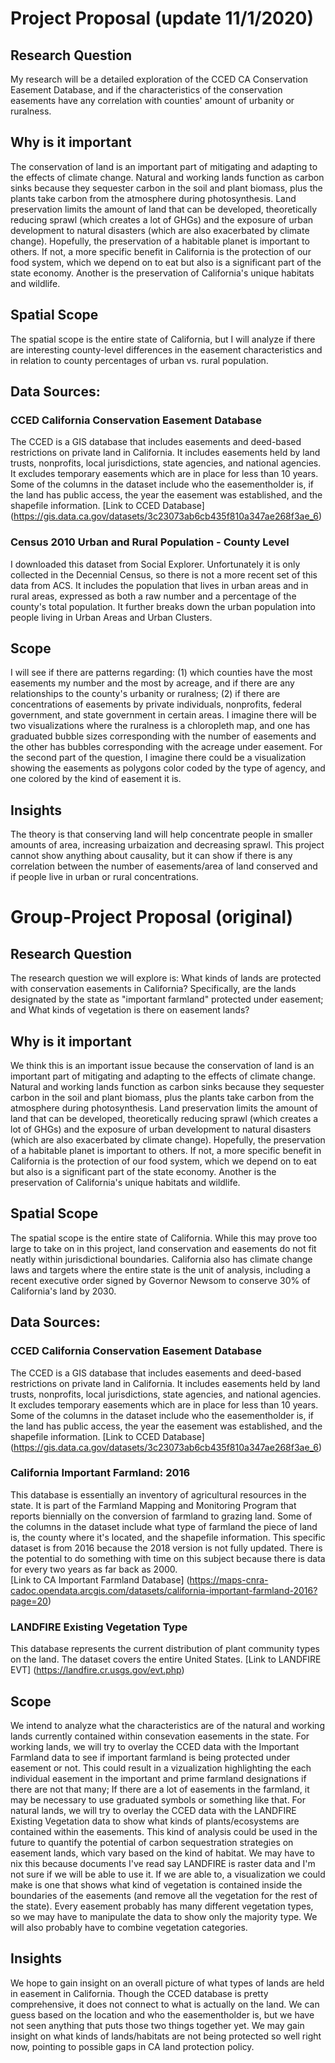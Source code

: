 # Project Proposal (update 11/1/2020)
## Research Question
My research will be a detailed exploration of the CCED CA Conservation Easement Database, and if the characteristics of the conservation easements have any correlation with counties' amount of urbanity or ruralness.
## Why is it important
The conservation of land is an important part of mitigating and adapting to the effects of climate change. Natural and working lands function as carbon sinks because they sequester carbon in the soil and plant biomass, plus the plants take carbon from the atmosphere during photosynthesis. Land preservation limits the amount of land that can be developed, theoretically reducing sprawl (which creates a lot of GHGs) and the exposure of urban development to natural disasters (which are also exacerbated by climate change). Hopefully, the preservation of a habitable planet is important to others. If not, a more specific benefit in California is the protection of our food system, which we depend on to eat but also is a significant part of the state economy. Another is the preservation of California's unique habitats and wildlife.
## Spatial Scope 
The spatial scope is the entire state of California, but I will analyze if there are interesting county-level differences in the easement characteristics and in relation to county percentages of urban vs. rural population.  
## Data Sources:
### CCED California Conservation Easement Database
The CCED is a GIS database that includes easements and deed-based restrictions on private land in California. It includes easements held by land trusts, nonprofits, local jurisdictions, state agencies, and national agencies. It excludes temporary easements which are in place for less than 10 years. Some of the columns in the dataset include who the easementholder is, if the land has public access, the year the easement was established, and the shapefile information. 
[Link to CCED Database] (https://gis.data.ca.gov/datasets/3c23073ab6cb435f810a347ae268f3ae_6) 
### Census 2010 Urban and Rural Population - County Level
I downloaded this dataset from Social Explorer. Unfortunately it is only collected in the Decennial Census, so there is not a more recent set of this data from ACS. It includes the population that lives in urban areas and in rural areas, expressed as both a raw number and a percentage of the county's total population. It further breaks down the urban population into people living in Urban Areas and Urban Clusters.     
## Scope
I will see if there are patterns regarding: (1) which counties have the most easements my number and the most by acreage, and if there are any relationships to the county's urbanity or ruralness; (2) if there are concentrations of easements by private individuals, nonprofits, federal government, and state government in certain areas. I imagine there will be two visualizations where the ruralness is a chloropleth map, and one has graduated bubble sizes corresponding with the number of easements and the other has bubbles corresponding with the acreage under easement. For the second part of the question, I imagine there could be a visualization showing the easements as polygons color coded by the type of agency, and one colored by the kind of easement it is.   
## Insights
The theory is that conserving land will help concentrate people in smaller amounts of area, increasing urbaization and decreasing sprawl. This project cannot show anything about causality, but it can show if there is any correlation between the number of easements/area of land conserved and if people live in urban or rural concentrations. 



# Group-Project Proposal (original)
## Research Question
The research question we will explore is: What kinds of lands are protected with conservation easements in California? Specifically, are the lands designated by the state as "important farmland" protected under easement; and What kinds of vegetation is there on easement lands?
## Why is it important
We think this is an important issue because the conservation of land is an important part of mitigating and adapting to the effects of climate change. Natural and working lands function as carbon sinks because they sequester carbon in the soil and plant biomass, plus the plants take carbon from the atmosphere during photosynthesis. Land preservation limits the amount of land that can be developed, theoretically reducing sprawl (which creates a lot of GHGs) and the exposure of urban development to natural disasters (which are also exacerbated by climate change). Hopefully, the preservation of a habitable planet is important to others. If not, a more specific benefit in California is the protection of our food system, which we depend on to eat but also is a significant part of the state economy. Another is the preservation of California's unique habitats and wildlife.
## Spatial Scope 
The spatial scope is the entire state of California. While this may prove too large to take on in this project, land conservation and easements do not fit neatly within jurisdictional boundaries. California also has climate change laws and targets where the entire state is the unit of analysis, including a recent executive order signed by Governor Newsom to conserve 30% of California's land by 2030. 
## Data Sources:
### CCED California Conservation Easement Database
The CCED is a GIS database that includes easements and deed-based restrictions on private land in California. It includes easements held by land trusts, nonprofits, local jurisdictions, state agencies, and national agencies. It excludes temporary easements which are in place for less than 10 years. Some of the columns in the dataset include who the easementholder is, if the land has public access, the year the easement was established, and the shapefile information. 
[Link to CCED Database] (https://gis.data.ca.gov/datasets/3c23073ab6cb435f810a347ae268f3ae_6) 
### California Important Farmland: 2016
This database is essentially an inventory of agricultural resources in the state. It is part of the Farmland Mapping and Monitoring Program that reports biennially on the conversion of farmland to grazing land. Some of the columns in the dataset include what type of farmland the piece of land is, the county where it's located, and the shapefile information. This specific dataset is from 2016 because the 2018 version is not fully updated. There is the potential to do something with time on this subject because there is data for every two years as far back as 2000.  
[Link to CA Important Farmland Database] (https://maps-cnra-cadoc.opendata.arcgis.com/datasets/california-important-farmland-2016?page=20)
### LANDFIRE Existing Vegetation Type
This database represents the current distribution of plant community types on the land. The dataset covers the entire United States.
[Link to LANDFIRE EVT] (https://landfire.cr.usgs.gov/evt.php)
## Scope
We intend to analyze what the characteristics are of the natural and working lands currently contained within consevation easements in the state. For working lands, we will try to overlay the CCED data with the Important Farmland data to see if important farmland is being protected under easement or not. This could result in a vizualization highlighting the each individual easement in the important and prime farmland designations if there are not that many; If there are a lot of easements in the farmland, it may be necessary to use graduated symbols or something like that. For natural lands, we will try to overlay the CCED data with the LANDFIRE Existing Vegetation data to show what kinds of plants/ecosystems are contained within the easements. This kind of analysis could be used in the future to quantify the potential of carbon sequestration strategies on easement lands, which vary based on the kind of habitat. We may have to nix this because documents I've read say LANDFIRE is raster data and I'm not sure if we will be able to use it. If we are able to, a visualization we could make is one that shows what kind of vegetation is contained inside the boundaries of the easements (and remove all the vegetation for the rest of the state). Every easement probably has many different vegetation types, so we may have to manipulate the data to show only the majority type. We will also probably have to combine vegetation categories.
## Insights
We hope to gain insight on an overall picture of what types of lands are held in easement in California. Though the CCED database is pretty comprehensive, it does not connect to what is actually on the land. We can guess based on the location and who the easementholder is, but we have not seen anything that puts those two things together yet. We may gain insight on what kinds of lands/habitats are not being protected so well right now, pointing to possible gaps in CA land protection policy.  

